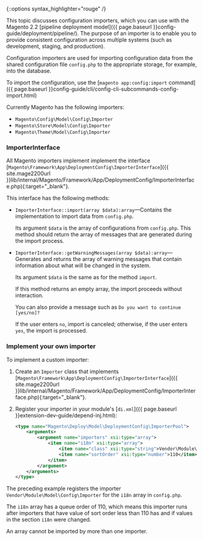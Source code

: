 <div markdown="1">

{::options syntax_highlighter="rouge" /}

This topic discusses configuration importers, which you can use with the Magento 2.2 [pipeline deployment model]({{ page.baseurl }}config-guide/deployment/pipeline/). The purpose of an importer is to enable you to provide consistent configuration across multiple systems (such as development, staging, and production).

Configuration importers are used for importing configuration data from the shared configuration file `config.php` to the appropriate storage, for example, into the database.

To import the configuration, use the [`magento app:config:import` command]({{ page.baseurl }}config-guide/cli/config-cli-subcommands-config-import.html)

Currently Magento has the following importers:

* `Magento\Config\Model\Config\Importer`
* `Magento\Store\Model\Config\Importer`
* `Magento\Theme\Model\Config\Importer`

### ImporterInterface
All Magento importers implement implement the interface [`Magento\Framework\App\DeploymentConfig\ImporterInterface`]({{ site.mage2200url }}lib/internal/Magento/Framework/App/DeploymentConfig/ImporterInterface.php){:target="_blank"}.

This interface has the following methods:

*   `ImporterInterface::import(array $data):array`&mdash;Contains the implementation to import data from `config.php`.

    Its argument `$data` is the array of configurations from `config.php`. This method should return the array of messages that are generated during the import process.

*   `ImporterInterface::getWarningMessages(array $data):array`&mdash;Generates and returns the array of warning messages that contain information about what will be changed in the system.
    
    Its argument `$data` is the same as for the method `import`.
    
    If this method returns an empty array, the import proceeds without interaction.

    You can also provide a message such as `Do you want to continue [yes/no]?`

    If the user enters `no`, import is canceled; otherwise, if the user enters `yes`, the import is processed.
   
### Implement your own importer
To implement a custom importer:

1.  Create an `Importer` class that implements [`Magento\Framework\App\DeploymentConfig\ImporterInterface`]({{ site.mage2200url }}lib/internal/Magento/Framework/App/DeploymentConfig/ImporterInterface.php){:target="_blank"}.
2.  Register your importer in your module's [`di.xml`]({{ page.baseurl }}extension-dev-guide/depend-inj.html):
    
    ```xml
    <type name="Magento\Deploy\Model\DeploymentConfig\ImporterPool">
        <arguments>
            <argument name="importers" xsi:type="array">
                <item name="i18n" xsi:type="array">
                    <item name="class" xsi:type="string">Vendor\Module\Model\Config\Importer</item>
                    <item name="sortOrder" xsi:type="number">110</item>
                </item>
            </argument>
        </arguments>
    </type>
    ```
    
The preceding example registers the importer `Vendor\Module\Model\Config\Importer` for the `i18n` array in `config.php`.

The `i18n` array has a queue order of 110, which means this importer runs after importers that have value of sort order less than 110 has and if values in the section `i18n` were changed.

<div class="bs-callout bs-callout-info" id="info" markdown="1">
An array cannot be imported by more than one importer.
</div>